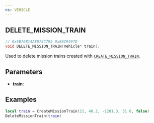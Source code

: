 ```yaml
---
ns: VEHICLE
---
```

## DELETE_MISSION_TRAIN

```c
// 0x5B76B14AE875C795 0x86C9497D
void DELETE_MISSION_TRAIN(Vehicle* train);
```
Used to delete mission trains created with [`CREATE_MISSION_TRAIN`](#_0x63C6CCA8E68AE8C8).

## Parameters
* **train**: 

## Examples
```lua
local train = CreateMissionTrain(21, 40.2, -1201.3, 31.0, false)
DeleteMissionTrain(train)
```
